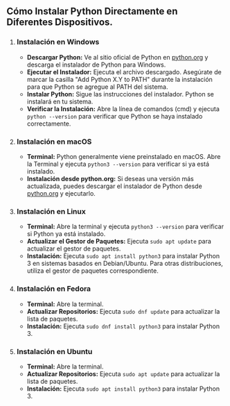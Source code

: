 <h2> Cómo Instalar Python Directamente en Diferentes Dispositivos. </h2>
   <ol>
      <li>
          <h3> Instalación en Windows</h3>
             <ul>
               <li><strong>Descargar Python:</strong> Ve al sitio oficial de Python en <a href="https://www.python.org/">python.org</a> y descarga el instalador de Python para Windows.</li>
               <li><strong>Ejecutar el Instalador:</strong> Ejecuta el archivo descargado. Asegúrate de marcar la casilla "Add Python X.Y to PATH" durante la instalación para que Python se agregue al PATH del sistema.</li>
               <li><strong>Instalar Python:</strong> Sigue las instrucciones del instalador. Python se instalará en tu sistema.</li>
               <li><strong>Verificar la Instalación:</strong> Abre la línea de comandos (cmd) y ejecuta <code>python --version</code> para verificar que Python se haya instalado correctamente.</li>
             </ul>
      </li>
      <li>
        <h3> Instalación en macOS</h3>
              <ul>
                  <li> <strong>Terminal:</strong> Python generalmente viene preinstalado en macOS. Abre la Terminal y ejecuta <code>python3 --version</code> para verificar si ya está instalado.</li>
                  <li> <strong>Instalación desde python.org:</strong> Si deseas una versión más actualizada, puedes descargar el instalador de Python desde <a href="https://www.python.org/">python.org</a> y ejecutarlo.</li>
              </ul>
      </li>
      <li>
         <h3> Instalación en Linux</h3>
               <ul>
                  <li><strong>Terminal:</strong> Abre la terminal y ejecuta <code>python3 --version</code> para verificar si Python ya está instalado.</li>
                  <li><strong>Actualizar el Gestor de Paquetes:</strong> Ejecuta <code>sudo apt update</code> para actualizar el gestor de paquetes.</li>
                  <li><strong>Instalación:</strong> Ejecuta <code>sudo apt install python3</code> para instalar Python 3 en sistemas basados en Debian/Ubuntu. Para otras distribuciones, utiliza el gestor de paquetes correspondiente. </li>
               </ul>
      </li>
      <li>
         <h3> Instalación en Fedora</h3>
         <ul>
            <li><strong>Terminal:</strong> Abre la terminal.</li>
            <li><strong>Actualizar Repositorios:</strong> Ejecuta <code>sudo dnf update</code> para actualizar la lista de paquetes.</li>
            <li><strong>Instalación:</strong> Ejecuta <code>sudo dnf install python3</code> para instalar Python 3.</li>
         </ul>
      </li>
      <li>
         <h3> Instalación en Ubuntu</h3>
         <ul>
            <li><strong>Terminal:</strong> Abre la terminal.</li>
            <li><strong>Actualizar Repositorios:</strong> Ejecuta <code>sudo apt update</code> para actualizar la lista de paquetes.</li>
            <li><strong>Instalación:</strong> Ejecuta <code>sudo apt install python3</code> para instalar Python 3.</li>
         </ul>
      </li>
   </ol>


